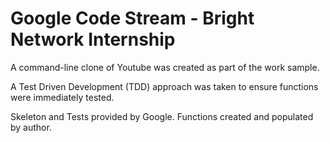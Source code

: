# Google Code Stream - Bright Network Internship
A command-line clone of Youtube was created as part of the work sample.

A Test Driven Development (TDD) approach was taken to ensure functions were immediately tested.

Skeleton and Tests provided by Google. Functions created and populated by author.
